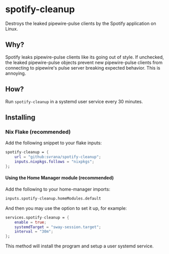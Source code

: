 # spotify-cleanup

Destroys the leaked pipewire-pulse clients by the Spotify application on Linux.

## Why?

Spotify leaks pipewire-pulse clients like its going out of style. If unchecked, the leaked pipewire-pulse objects prevent new pipewire-pulse clients from connecting to pipewire's pulse server breaking expected behavior. This is annoying.

## How?

Run `spotify-cleanup` in a systemd user service every 30 minutes.

## Installing

### Nix Flake (recommended)

Add the following snippet to your flake inputs:

```nix
spotify-cleanup = {
    url = "github:svrana/spotify-cleanup";
    inputs.nixpkgs.follows = "nixpkgs";
};
```

#### Using the Home Manager module (recommended)

Add the following to your home-manager imports:

```nix
inputs.spotify-cleanup.homeModules.default
```

And then you may use the option to set it up, for example:

```nix
services.spotify-cleanup = {
    enable = true;
    systemdTarget = "sway-session.target";
    interval = "30m";
};
```

This method will install the program and setup a user systemd service.
